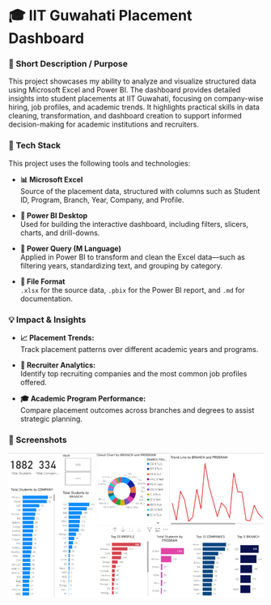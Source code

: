 # 🎓 IIT Guwahati Placement Dashboard

### 🎯 Short Description / Purpose

This project showcases my ability to analyze and visualize structured data using Microsoft Excel and Power BI. The dashboard provides detailed insights into student placements at IIT Guwahati, focusing on company-wise hiring, job profiles, and academic trends. It highlights practical skills in data cleaning, transformation, and dashboard creation to support informed decision-making for academic institutions and recruiters.

### 🧰 Tech Stack

This project uses the following tools and technologies:

- **📊 Microsoft Excel**  
  Source of the placement data, structured with columns such as Student ID, Program, Branch, Year, Company, and Profile.

- **📂 Power BI Desktop**  
  Used for building the interactive dashboard, including filters, slicers, charts, and drill-downs.

- **🧮 Power Query (M Language)**  
  Applied in Power BI to transform and clean the Excel data—such as filtering years, standardizing text, and grouping by category.

- **📁 File Format**  
  `.xlsx` for the source data, `.pbix` for the Power BI report, and `.md` for documentation.


### 💡 Impact & Insights

- **📈 Placement Trends:**  
  Track placement patterns over different academic years and programs.

- **🏢 Recruiter Analytics:**  
  Identify top recruiting companies and the most common job profiles offered.

- **🎓 Academic Program Performance:**  
  Compare placement outcomes across branches and degrees to assist strategic planning.

### 📸 Screenshots

![Dashboard Overview](https://github.com/iam-neerajkumar/IITG-Placement-stat-analysis/blob/main/IITG%20Placement%20Dashboard.PNG)
